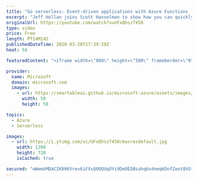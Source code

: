 ```yaml
---
title: "Go serverless: Event-driven applications with Azure Functions | Azure Friday"
excerpt: "Jeff Hollan joins Scott Hanselman to show how you can quickly develop and deploy code to run in the cloud with Azure Functions. Functions can be written in a variety of languages, and will automatically trigger and scale based on your application needs.  1:53 - Demo  Quickstart: Create your first function"
originalUrl: https://youtube.com/watch?v=UFxQhszT450
type: video
price: Free
length: PT14M14S
publishedDateTime: 2020-03-20T17:39:29Z
heat: 58

featuredContent: "<iframe width=\"800\" height=\"500\" frameborder=\"0\" src=\"https://www.youtube.com/embed/UFxQhszT450\" allow=\"accelerometer; autoplay; encrypted-media; gyroscope; picture-in-picture\" allowfullscreen></iframe>"

provider:
  name: Microsoft
  domain: microsoft.com
  images:
    - url: https://smartableai.github.io/microsoft-azure/assets/images/organizations/microsoft.com-50x50.jpg
      width: 50
      height: 50

topics:
  - Azure
  - Serverless

images:
  - url: https://i.ytimg.com/vi/UFxQhszT450/maxresdefault.jpg
    width: 1280
    height: 720
    isCached: true

secured: "wWemkMDACIK00KVrev6iFXvQ0OQUqOYi9DmOEDBsahq6sdnmqKOnfZeot8VGtrmn/WIFC10SV7kUUVtWqGYIeQnoxprQ9kDML+eUz4yLmsMj9nC/wYDlPjavNNxLl9j+5DKF3C2XRFjaz1CdogjAlHKgT3G4i9wS6XGISH++DaZg3MnVrWzIR8rLtrYPI8rz4QAyk580HuyJYZzPuOp3ESG4ajpmpFK+B2tJkQG8Y1WDYsiD9thhQPFyj2873c0uyiiU8zojU6NIgu3RixhC/zWW/rzVeyAJdsCj9d7EdEu8HLZDzTcsB36iPP6QAEyjYWRLIwniz1sbBPgjxOpeOMzmNxpMuA7pcwjdLZNBNA8mfWGI8EOTdOGnuyJbbikoabnmcDsfhRoApPn2LZF5Wy1aXTGWqSFBrRGqy0LFnlA=;RfQSEJKEYT6HnqxIWYMTMw=="
---
```


